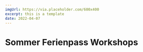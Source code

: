 ```yaml
---
imgUrl: https://via.placeholder.com/600x400
excerpt: this is a template
date: 2022-04-07
---
```


# Sommer Ferienpass Workshops